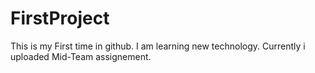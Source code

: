 # FirstProject
This is my First time in github. 
I am learning new technology.
Currently i uploaded Mid-Team assignement.
